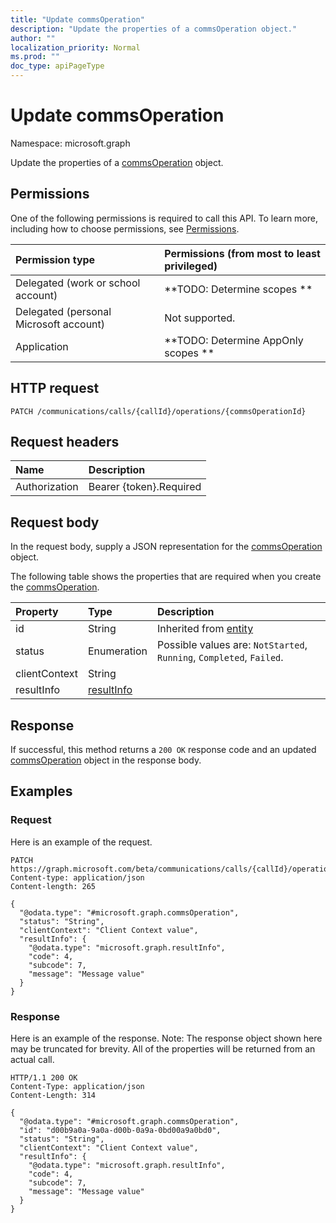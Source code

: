 ```yaml
---
title: "Update commsOperation"
description: "Update the properties of a commsOperation object."
author: ""
localization_priority: Normal
ms.prod: ""
doc_type: apiPageType
---
```


# Update commsOperation

Namespace: microsoft.graph

Update the properties of a [commsOperation](../resources/commsoperation.md) object.

## Permissions
One of the following permissions is required to call this API. To learn more, including how to choose permissions, see [Permissions](/concepts/permissions-reference.md).

|Permission type|Permissions (from most to least privileged)|
|:---|:---|
|Delegated (work or school account)|**TODO: Determine scopes **|
|Delegated (personal Microsoft account)|Not supported.|
|Application|**TODO: Determine AppOnly scopes **|

## HTTP request
<!-- {
  "blockType": "ignored"
}
-->
``` http
PATCH /communications/calls/{callId}/operations/{commsOperationId}
```

## Request headers
|Name|Description|
|:---|:---|
|Authorization|Bearer {token}.Required|

## Request body
In the request body, supply a JSON representation for the [commsOperation](../resources/commsoperation.md) object.

The following table shows the properties that are required when you create the [commsOperation](../resources/commsoperation.md).

|Property|Type|Description|
|:---|:---|:---|
|id|String| Inherited from [entity](../resources/entity.md)|
|status|Enumeration| Possible values are: `NotStarted`, `Running`, `Completed`, `Failed`.|
|clientContext|String||
|resultInfo|[resultInfo](../resources/resultinfo.md)||



## Response
If successful, this method returns a `200 OK` response code and an updated [commsOperation](../resources/commsoperation.md) object in the response body.

## Examples

### Request
Here is an example of the request.
<!-- {
  "blockType": "request",
  "name": "update_commsoperation"
}
-->
``` http
PATCH https://graph.microsoft.com/beta/communications/calls/{callId}/operations/{commsOperationId}
Content-type: application/json
Content-length: 265

{
  "@odata.type": "#microsoft.graph.commsOperation",
  "status": "String",
  "clientContext": "Client Context value",
  "resultInfo": {
    "@odata.type": "microsoft.graph.resultInfo",
    "code": 4,
    "subcode": 7,
    "message": "Message value"
  }
}
```

### Response
Here is an example of the response. Note: The response object shown here may be truncated for brevity. All of the properties will be returned from an actual call.
<!-- {
  "blockType": "response",
  "truncated": true
}
-->
``` http
HTTP/1.1 200 OK
Content-Type: application/json
Content-Length: 314

{
  "@odata.type": "#microsoft.graph.commsOperation",
  "id": "d00b9a0a-9a0a-d00b-0a9a-0bd00a9a0bd0",
  "status": "String",
  "clientContext": "Client Context value",
  "resultInfo": {
    "@odata.type": "microsoft.graph.resultInfo",
    "code": 4,
    "subcode": 7,
    "message": "Message value"
  }
}
```


